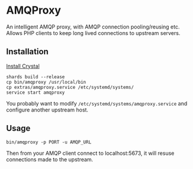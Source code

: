 # AMQProxy

An intelligent AMQP proxy, with AMQP connection pooling/reusing etc. Allows PHP clients to keep long lived connections to upstream servers.

## Installation

[Install Crystal](https://crystal-lang.org/docs/installation/)

```
shards build --release
cp bin/amqproxy /usr/local/bin
cp extras/amqproxy.service /etc/systemd/systems/
service start amqproxy
```

You probably want to modify `/etc/systemd/systems/amqproxy.service` and configure another upstream host.


## Usage

`bin/amqproxy -p PORT -u AMQP_URL`

Then from your AMQP client connect to localhost:5673, it will resuse connections made to the upstream.
